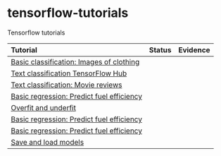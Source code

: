 # tensorflow-tutorials
Tensorflow tutorials



| Tutorial                                                      | Status | Evidence |
| :------------------------------------------------------------ | :----: | :------: |
| [Basic classification: Images of clothing](https://www.khanacademy.org/math/algebra)||
| [Text classification TensorFlow Hub](https://www.tensorflow.org/tutorials/keras/text_classification_with_hub)       |        |
| [Text classification: Movie reviews](https://www.khanacademy.org/math/trigonometry) |        |
| [Basic regression: Predict fuel efficiency](https://www.tensorflow.org/tutorials/keras/regression)   |        |
| [Overfit and underfit](https://www.tensorflow.org/tutorials/keras/overfit_and_underfit)   |        |
| [Basic regression: Predict fuel efficiency](https://www.tensorflow.org/tutorials/keras/regression)   |        |
| [Basic regression: Predict fuel efficiency](https://www.tensorflow.org/tutorials/keras/regression)   |        |
| [Save and load models](https://www.tensorflow.org/tutorials/keras/save_and_load)   |        |
